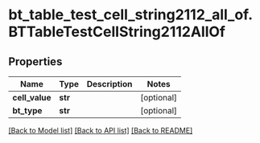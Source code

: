 # bt_table_test_cell_string2112_all_of.BTTableTestCellString2112AllOf

## Properties
Name | Type | Description | Notes
------------ | ------------- | ------------- | -------------
**cell_value** | **str** |  | [optional] 
**bt_type** | **str** |  | [optional] 

[[Back to Model list]](../README.md#documentation-for-models) [[Back to API list]](../README.md#documentation-for-api-endpoints) [[Back to README]](../README.md)


